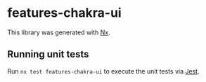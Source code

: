 # features-chakra-ui

This library was generated with [Nx](https://nx.dev).

## Running unit tests

Run `nx test features-chakra-ui` to execute the unit tests via [Jest](https://jestjs.io).
